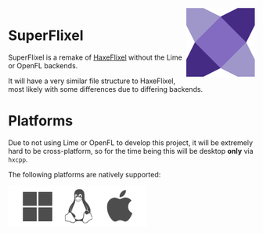 <img src="images/superflixel.svg" alt="SuperFlixel Logo" align="right" width="140" height="140" />

# SuperFlixel
SuperFlixel is a remake of [HaxeFlixel](https://github.com/HaxeFlixel/flixel) without the Lime or OpenFL backends.

It will have a very similar file structure to HaxeFlixel, most likely with
some differences due to differing backends.

# Platforms
Due to not using Lime or OpenFL to develop this project, it will be extremely hard to
be cross-platform, so for the time being this will be desktop **only** via `hxcpp`.

The following platforms are natively supported:

![](images/platforms.png)
